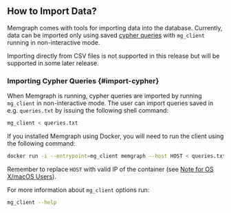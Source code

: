 ## How to Import Data?

Memgraph comes with tools for importing data into the database. Currently, data
can be imported only using saved [cypher queries](#import-cypher) with
`mg_client` running in non-interactive mode.

Importing directly from CSV files is not supported in this release but will be
supported in some later release.

### Importing Cypher Queries {#import-cypher}

When Memgraph is running, cypher queries are imported by running `mg_client` in
non-interactive mode. The user can import queries saved in e.g. `queries.txt`
by issuing the following shell command:

```bash
mg_client < queries.txt
```

If you installed Memgraph using Docker, you will need to run the client using
the following command:

```bash
docker run -i --entrypoint=mg_client memgraph --host HOST < queries.txt`
```

Remember to replace `HOST` with valid IP of the container (see
[Note for OS X/macOS Users](../tutorials/quick-start.md#OSX-note)).

For more information about `mg_client` options run:

```bash
mg_client --help
```
